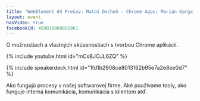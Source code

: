 ```yaml
---
title: "WebElement #4 Prešov: Matúš Duchoň - Chrome Apps; Marián Gargalovič - Procesy v našej softwarovej firme"
layout: event
hasVideo: true
facebookId: 459015060891961
---
```



O možnostiach a vlastných skúsenostiach s tvorbou Chrome aplikácií.

{% include youtube.html id="mCsBJOJL6ZQ" %}

{% include speakerdeck.html id="1fd1b2908ce8013162b95e7a2e8ee0d7" %}

Ako fungujú procesy v našej softwarovej firme. Aké používame tooly, ako funguje interná komunikácia, komunikácia s klientom atď.




